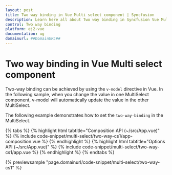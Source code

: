 ```yaml
---
layout: post
title: Two way binding in Vue Multi select component | Syncfusion
description: Learn here all about Two way binding in Syncfusion Vue Multi select component of Syncfusion Essential JS 2 and more.
control: Two way binding 
platform: ej2-vue
documentation: ug
domainurl: ##DomainURL##
---
```


# Two way binding in Vue Multi select component

Two-way binding can be achieved by using the `v-model` directive in Vue. In the following sample, when you change the value in one MultiSelect component, v-model will automatically update the value in the other MultiSelect.

The following example demonstrates how to set the `two-way-binding` in the MultiSelect.

{% tabs %}
{% highlight html tabtitle="Composition API (~/src/App.vue)" %}
{% include code-snippet/multi-select/two-way-cs1/app-composition.vue %}
{% endhighlight %}
{% highlight html tabtitle="Options API (~/src/App.vue)" %}
{% include code-snippet/multi-select/two-way-cs1/app.vue %}
{% endhighlight %}
{% endtabs %}
        
{% previewsample "page.domainurl/code-snippet/multi-select/two-way-cs1" %}